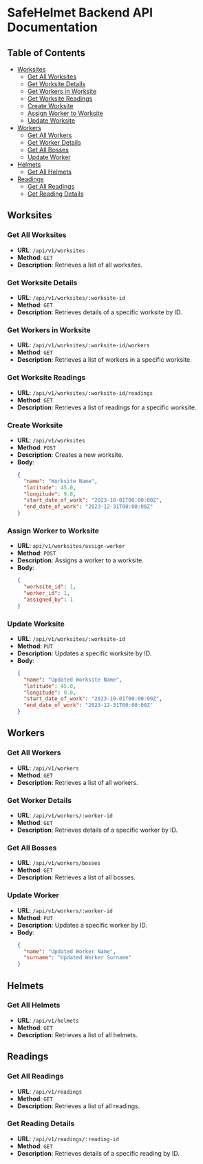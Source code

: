 # SafeHelmet Backend API Documentation

## Table of Contents
- [Worksites](#worksites)
  - [Get All Worksites](#get-all-worksites)
  - [Get Worksite Details](#get-worksite-details)
  - [Get Workers in Worksite](#get-workers-in-worksite)
  - [Get Worksite Readings](#get-worksite-readings)
  - [Create Worksite](#create-worksite)
  - [Assign Worker to Worksite](#assign-worker-to-worksite)
  - [Update Worksite](#update-worksite)
- [Workers](#workers)
  - [Get All Workers](#get-all-workers)
  - [Get Worker Details](#get-worker-details)
  - [Get All Bosses](#get-all-bosses)
  - [Update Worker](#update-worker)
- [Helmets](#helmets)
  - [Get All Helmets](#get-all-helmets)
- [Readings](#readings)
  - [Get All Readings](#get-all-readings)
  - [Get Reading Details](#get-reading-details)

## Worksites

### Get All Worksites
- **URL**: `/api/v1/worksites`
- **Method**: `GET`
- **Description**: Retrieves a list of all worksites.

### Get Worksite Details
- **URL**: `/api/v1/worksites/:worksite-id`
- **Method**: `GET`
- **Description**: Retrieves details of a specific worksite by ID.

### Get Workers in Worksite
- **URL**: `/api/v1/worksites/:worksite-id/workers`
- **Method**: `GET`
- **Description**: Retrieves a list of workers in a specific worksite.

### Get Worksite Readings
- **URL**: `/api/v1/worksites/:worksite-id/readings`
- **Method**: `GET`
- **Description**: Retrieves a list of readings for a specific worksite.

### Create Worksite
- **URL**: `/api/v1/worksites`
- **Method**: `POST`
- **Description**: Creates a new worksite.
- **Body**:
  ```json
  {
    "name": "Worksite Name",
    "latitude": 45.0,
    "longitude": 9.0,
    "start_date_of_work": "2023-10-01T00:00:00Z",
    "end_date_of_work": "2023-12-31T00:00:00Z"
  }

### Assign Worker to Worksite
- **URL**: `api/v1/worksites/assign-worker`
- **Method**: `POST`
- **Description**: Assigns a worker to a worksite.
- **Body**:
  ```json
  {
    "worksite_id": 1,
    "worker_id": 1,
    "assigned_by": 1
  }

### Update Worksite
- **URL**: `/api/v1/worksites/:worksite-id`
- **Method**: `PUT`
- **Description**: Updates a specific worksite by ID.
- **Body**:
  ```json
  {
    "name": "Updated Worksite Name",
    "latitude": 45.0,
    "longitude": 9.0,
    "start_date_of_work": "2023-10-01T00:00:00Z",
    "end_date_of_work": "2023-12-31T00:00:00Z"
  }

## Workers

### Get All Workers
- **URL**: `/api/v1/workers`
- **Method**: `GET`
- **Description**: Retrieves a list of all workers.

### Get Worker Details
- **URL**: `/api/v1/workers/:worker-id`
- **Method**: `GET`
- **Description**: Retrieves details of a specific worker by ID.

### Get All Bosses
- **URL**: `/api/v1/workers/bosses`
- **Method**: `GET`
- **Description**: Retrieves a list of all bosses.

### Update Worker
- **URL**: `/api/v1/workers/:worker-id`
- **Method**: `PUT`
- **Description**: Updates a specific worker by ID.
- **Body**:
  ```json
  {
    "name": "Updated Worker Name",
    "surname": "Updated Worker Surname"
  }

## Helmets

### Get All Helmets
- **URL**: `/api/v1/helmets`
- **Method**: `GET`
- **Description**: Retrieves a list of all helmets.

## Readings

### Get All Readings
- **URL**: `/api/v1/readings`
- **Method**: `GET`
- **Description**: Retrieves a list of all readings.

### Get Reading Details
- **URL**: `/api/v1/readings/:reading-id`
- **Method**: `GET`
- **Description**: Retrieves details of a specific reading by ID.
